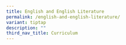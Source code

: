 ```yaml
---
title: English and English Literature
permalink: /english-and-english-literature/
variant: tiptap
description: ""
third_nav_title: Curriculum
---
```

